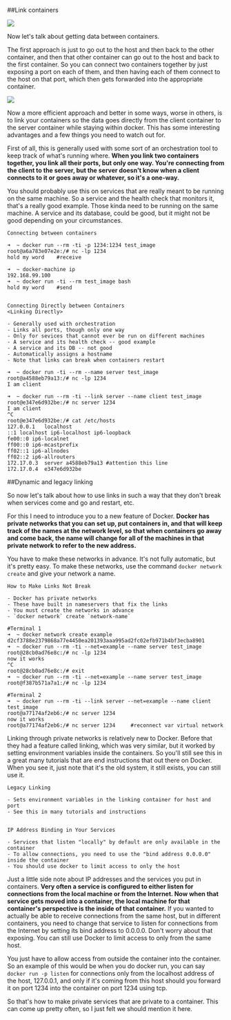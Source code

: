 ##Link containers


![](http://okye062gb.bkt.clouddn.com/2017-05-23-025043.jpg)

Now let's talk about getting data between containers.

The first approach is just to go out to the host and then back to the other container, and then that other container can go out to the host and back to the first container. So you can connect two containers together by just exposing a port on each of them, and then having each of them connect to the host on that port, which then gets forwarded into the appropriate container. 

![](http://okye062gb.bkt.clouddn.com/2017-05-23-030724.jpg)

Now a more efficient approach and better in some ways, worse in others, is to link your containers so the data goes directly from the client container to the server container while staying within docker. This has some interesting advantages and a few things you need to watch out for.

First of all, this is generally used with some sort of an orchestration tool to keep track of what's running where. **When you link two containers together, you link all their ports, but only one way. You're connecting from the client to the server, but the server doesn't know when a client connects to it or goes away or whatever, so it's a one-way.**

You should probably use this on services that are really meant to be running on the same machine. So a service and the health check that monitors it, that's a really good example. Those kinda need to be running on the same machine. A service and its database, could be good, but it might not be good depending on your circumstances.

```
Connecting between containers

➜  ~ docker run --rm -ti -p 1234:1234 test_image
root@a6a783e07e2e:/# nc -lp 1234
hold my word    #receive

➜  ~ docker-machine ip
192.168.99.100
➜  ~ docker run -ti --rm test_image bash
hold my word    #send


Connecting Directly between Containers
<Linking Directly>

- Generally used with orchestration
- Links all ports, though only one way
- Only for sevices that cannot ever be run on different machines
- A service and its health check -- good example
- A service and its DB -- not good
- Automatically assigns a hostname
- Note that links can break when containers restart

➜  ~ docker run -ti --rm --name server test_image
root@a4588eb79a13:/# nc -lp 1234
I am client

➜  ~ docker run --rm -ti --link server --name client test_image
root@e347e6d932be:/# nc server 1234
I am client
^C     
root@e347e6d932be:/# cat /etc/hosts
127.0.0.1   localhost
::1 localhost ip6-localhost ip6-loopback
fe00::0 ip6-localnet
ff00::0 ip6-mcastprefix
ff02::1 ip6-allnodes
ff02::2 ip6-allrouters
172.17.0.3  server a4588eb79a13 #attention this line
172.17.0.4  e347e6d932be
```


##Dynamic and legacy linking

So now let's talk about how to use links in such a way that they don't break when services come and go and restart, etc.

For this I need to introduce you to a new feature of Docker. **Docker has private networks that you can set up, put containers in, and that will keep track of the names at the network level, so that when containers go away and come back, the name will change for all of the machines in that private network to refer to the new address.**

You have to make these networks in advance. It's not fully automatic, but it's pretty easy. To make these networks, use the command `docker network create` and give your network a name.


```
How to Make Links Not Break

- Docker has private networks
- These have built in nameservers that fix the links
- You must create the networks in advance
- `docker network` create `network-name`

#Terminal 1
➜  ~ docker network create example
d2cf3788e2379868a77e4450ea201393aaa995ad2fc02efb971b4bf3ecba8901
➜  ~ docker run --rm -ti --net=example --name server test_image
root@28cb0ad76e8c:/# nc -lp 1234
now it works
^C
root@28cb0ad76e8c:/# exit
➜  ~ docker run --rm -ti --net=example --name server test_image
root@f387b571a7a1:/# nc -lp 1234

#Terminal 2
➜  ~ docker run --rm -ti --link server --net=example --name client  test_image
root@a77174af2eb6:/# nc server 1234
now it works
root@a77174af2eb6:/# nc server 1234     #reconnect var virtual network
```

Linking through private networks is relatively new to Docker. Before that they had a feature called linking, which was very similar, but it worked by setting environment variables inside the containers. So you'll still see this in a great many tutorials that are end instructions that out there on Docker. When you see it, just note that it's the old system, it still exists, you can still use it.

```
Legacy Linking

- Sets environment variables in the linking container for host and port
- See this in many tutorials and instructions


IP Address Binding in Your Services

- Services that listen "locally" by default are only available in the container
- To allow connections, you need to use the "bind address 0.0.0.0" inside the container
- You should use docker to limit access to only the host
```

Just a little side note about IP addresses and the services you put in containers. **Very often a service is configured to either listen for connections from the local machine or from the Internet. Now when that service gets moved into a container, the local machine for that container's perspective is the inside of that container.** If you wanted to actually be able to receive connections from the same host, but in different containers, you need to change that service to listen for connections from the Internet by setting its bind address to 0.0.0.0. Don't worry about that exposing. You can still use Docker to limit access to only from the same host.

You just have to allow access from outside the container into the container. So an example of this would be when you do docker run, you can say `docker run -p listen` for connections only from the localhost address of the host, 127.0.0.1, and only if it's coming from this host should you forward it on port 1234 into the container on port 1234 using tcp.

So that's how to make private services that are private to a container. This can come up pretty often, so I just felt we should mention it here.

